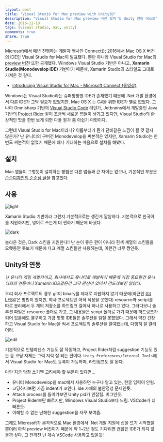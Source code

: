 ```yaml
---
layout: post
title: "Visual Studio for Mac preview with Unity3D"
description: "Visual Studio for Mac preview 버전 설치 및 Unity 연동 테스트"
date: 2016-11-18
tags: [visual studio, mac, unity]
comments: true
share: true
---
```


Microsoft에서 매년 진행하는 개발자 행사인 Connect(); 2016에서 Mac OS X 버전의 IDE인 Visual Studio for Mac이 발표됐다.
뿐만 아니라 Visual Studio for Mac의 [preview 버전](https://www.visualstudio.com/vs/visual-studio-mac/) 또한 공개됐다.
Windows Visual Studio 기반은 아니고, **Xamarin Studio(Monodevelop IDE)** 기반이기 때문에, Xamarin Studio의 스타일도 그대로 가져온 것 같다.

* [Introducing Visual Studio for Mac - Microsoft Connect (동영상)](https://connectevent.microsoft.com/introducing-visual-studio-for-mac/)

Windows는 Visual Studio라는 슈퍼짱짱맨 IDE가 존재했기 때문에 .Net 개발 환경에서 다른 IDE가 그닥 필요가 없었지만, Mac OS X 는 C#을 위한 IDE가 별로 없었다.
그나마 Omnisharp 기반의 [Visual Studio Code](https://code.visualstudio.com) 라던가, Jetbrains에서 개발중인 Java기반의 [Project Rider](https://www.jetbrains.com/rider/) 같이 조금씩 새로운 앱들이 생기고 있지만, Visual Studio의 환상적인 맛을 한번 보게 되면 다들 뭔가 좀 아쉽기 마련이다.

그런데 Visual Studio for Mac이라니? 이름부터가 뭔가 단비같은 느낌이 될 것 같지 않은가?
난 유니티의 구버전 Monodevelop을 써본적은 있지만, Xamarin Studio는 한번도 써본적이 없었기 때문에 꽤나 기대하는 마음으로 설치를 해봤다.

## 설치
Mac 앱들이 그렇듯이 설치하는 방법은 다른 앱들과 큰 차이는 없으나, 기본적인 부분은 [순순디자인의 순순님 글](http://blog.soonsoons.com/220863873492)을 참고했다.

## 사용

![light](https://ejonghyuck.github.io/blog/images/vsmac-01.png)

Xamarin Studio 기반이라 그런지 기본적으로는 생긴게 깔쌈하다.
기본적으로 한국어를 지원하지만, 영어로 쓰는게 더 편하기 때문에 바꿨다.

![dark](https://ejonghyuck.github.io/blog/images/vsmac-02.png)

놀라운 것은, Dark 스킨을 지원한다!!
난 눈이 좋은 편이 아니라 흰색 계열의 스킨들을 오랫동안 못보기 때문에 다크 계열 스킨들만 사용하는데, 이런건 너무 짱인듯.

## Unity와 연동
*난 유니티 게임 개발자이고, 회사에서도 유니티로 개발하기 때문에 가장 중요한건 유니티와의 연동이니 Xamarin.iOS같은건 그닥 관심이 있어서 건드려보진 않았다.*

우리 회사 프로젝트의 경우 git이 binary를 제대로 지원하지 않기 때문에(최근엔 [Git LFS](https://git-lfs.github.com)같은 방법이 있지만, 회사 프로젝트엔 아직 적용을 못했다) resource와 script를 따로 분리해서 두 개의 저장소를 하드링크 걸어서 하나로 사용하고 있다.
그러다보니 솔루션 파일은 resource 폴더로 가고, 그 내용물은 script 폴더로 가기 때문에 하드링크가 되어 있음에도 불구하고 가끔 몇몇 IDE들은 솔루션을 읽질 못했었다.
그래서 약간 긴장하고 Visual Studio for Mac을 켜서 프로젝트의 솔루션을 열여봤는데, 다행히 잘 열리더라.

![edit](https://ejonghyuck.github.io/blog/images/vsmac-03.png)

기본적으로 인텔리센스 기능도 잘 작동하고, Project Rider처럼 suggestion 기능도 있는 등 코딩 자체는 그럭 저럭 잘 되는 편이다.
`Unity Preferences/External Tools`에서 Visual Studio for Mac도 등록이 가능하며, 라인점프도 잘 된다.

다만 지금 당장 쓰기엔 고려해야 할 부분이 있다면...

* 유니티 Monodevelop을 mac에서 사용하면 누구나 알고 있는, 한글 입력이 안됨.
* 코딩하다보면 가끔 indent가 꼬인다. ide 자체의 불안정성 문제인듯.
* Attach process를 들어가보면 Unity pid가 안잡힘. 버그인듯.
* Project Rider보단 빠르지만, Windows Visual Studio보다 느림. VSCode가 더 빠른듯.
* 이해할 수 없는 난해한 suggestion을 자꾸 보여줌.

그래도 Microsoft가 본격적으로 Mac 환경에서 .Net 개발 지원에 삽을 뜨기 시작했을 뿐더러 아직 preview 버전이기 때문에 약 1~2년 정도 기다리면 괜찮은 IDE가 되지 않을까 싶다.
그 전까진 난 계속 VSCode 사용하고 있을듯!
